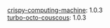 [crispy-computing-machine](https://kaer-morhen/crispy-computing-machine): 1.0.3  
[turbo-octo-couscous](https://kaer-morhen/turbo-octo-couscous): 1.0.3  